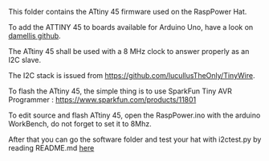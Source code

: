 This folder contains the ATtiny 45 firmware used on the RaspPower Hat.

To add the ATTINY 45 to boards available for Arduino Uno, have a look on [damellis github](https://github.com/damellis/attiny).

The ATtiny 45 shall be used with a 8 MHz clock to answer properly as an I2C slave.

The I2C stack is issued from https://github.com/lucullusTheOnly/TinyWire.

To flash the ATtiny 45, the simple thing is to use SparkFun Tiny AVR Programmer : https://www.sparkfun.com/products/11801

To edit source and flash ATtiny 45, open the RaspPower.ino with the arduino WorkBench, do not forget to set it to 8Mhz.

After that you can go the software folder and test your hat with i2ctest.py by reading README.md [here](../Software/README.md)
